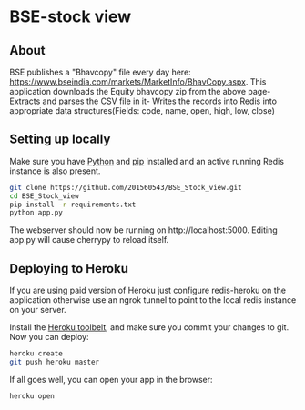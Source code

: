 # BSE-stock view

## About

BSE publishes a "Bhavcopy" file every day here: https://www.bseindia.com/markets/MarketInfo/BhavCopy.aspx. This application downloads the Equity bhavcopy zip from the above page- Extracts and parses the CSV file in it- Writes the records into Redis into appropriate data structures(Fields: code, name, open, high, low, close)

## Setting up locally

Make sure you have [Python](https://www.python.org/) and [pip](https://pip.pypa.io/en/stable/installing/) installed and an active running Redis instance is also present.

```bash
git clone https://github.com/201560543/BSE_Stock_view.git
cd BSE_Stock_view
pip install -r requirements.txt
python app.py
```

The webserver should now be running on http://localhost:5000. Editing app.py will cause cherrypy to reload itself.

## Deploying to Heroku

If you are using paid version of Heroku just configure redis-heroku on the application otherwise use an ngrok tunnel to point to the local redis instance on your server.

Install the [Heroku toolbelt](https://toolbelt.heroku.com/), and make sure you commit your changes to git. Now you can deploy:

```bash
heroku create
git push heroku master
```

If all goes well, you can open your app in the browser:

```bash
heroku open
```
